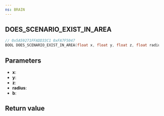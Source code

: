 ```yaml
---
ns: BRAIN
---
```

## DOES_SCENARIO_EXIST_IN_AREA

```c
// 0x5A59271FFADD33C1 0xFA7F5047
BOOL DOES_SCENARIO_EXIST_IN_AREA(float x, float y, float z, float radius, BOOL b);
```


## Parameters
* **x**: 
* **y**: 
* **z**: 
* **radius**: 
* **b**: 

## Return value
